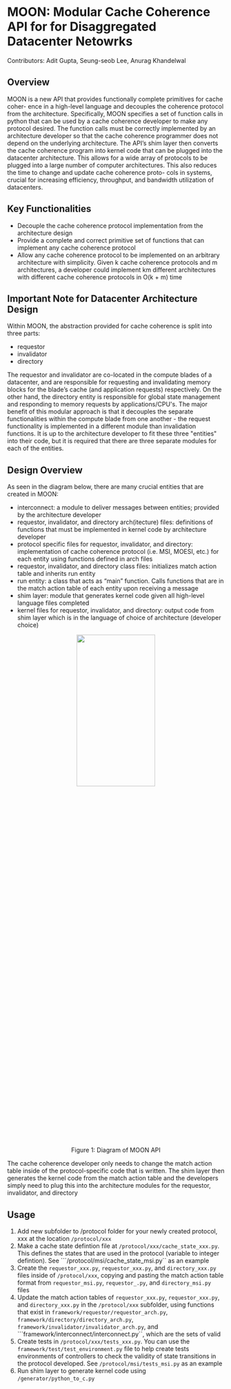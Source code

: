 # MOON: Modular Cache Coherence API for for Disaggregated Datacenter Netowrks 

Contributors: Adit Gupta, Seung-seob Lee, Anurag Khandelwal 

## Overview 
MOON is a new API that provides functionally complete primitives for cache coher- ence in a high-level language and decouples the coherence protocol from the architecture. Specifically, MOON specifies a set of function calls in python that can be used by a cache coherence developer to make any protocol desired. The function calls must be correctly implemented by an architecture developer so that the cache coherence programmer does not depend on the underlying architecture. The API’s shim layer then converts the cache coherence program into kernel code that can be plugged into the datacenter architecture. This allows for a wide array of protocols to be plugged into a large number of computer architectures. This also reduces the time to change and update cache coherence proto- cols in systems, crucial for increasing efficiency, throughput, and bandwidth utilization of datacenters.

## Key Functionalities 
- Decouple the cache coherence protocol implementation from the architecture design
- Provide a complete and correct primitive set of functions that can implement any cache coherence protocol
- Allow any cache coherence protocol to be implemented on an arbitrary architecture with simplicity. Given k cache coherence protocols and m architectures, a developer could implement km different architectures with different cache coherence protocols in O(k + m) time 

## Important Note for Datacenter Architecture Design 

Within MOON, the abstraction provided for cache coherence is split into three parts: 
- requestor
- invalidator
- directory

The requestor and invalidator are co-located in the compute blades of a datacenter, and are responsible for requesting and invalidating memory blocks for the blade’s cache (and application requests) respectively. On the other hand, the directory entity is responsible for global state management and responding to memory requests by applications/CPU's. The major benefit of this modular approach is that it decouples the separate functionalities within the compute blade from one another - the request functionality is implemented in a different module than invalidation functions. It is up to the architecture developer to fit these three "entities" into their code, but it is required that there are three separate modules for each of the entities. 

## Design Overview 
As seen in the diagram below, there are many crucial entities that are created in MOON:
- interconnect: a module to deliver messages between entities; provided by the architecture developer
- requestor, invalidator, and directory arch(itecture) files: definitions of functions that must be implemented in kernel code by architecture developer
- protocol specific files for requestor, invalidator, and directory: implementation of cache coherence protocol (i.e. MSI, MOESI, etc.) for each entity using functions defined in arch files
- requestor, invalidator, and directory class files: initializes match action table and inherits run entity
- run entity: a class that acts as “main” function. Calls functions that are in the match action table of each entity upon receiving a message
- shim layer: module that generates kernel code given all high-level language files completed
- kernel files for requestor, invalidator, and directory: output code from shim layer which is in the language of choice of architecture (developer choice)

<p align = "center">
<img src = "images/moon_overview.png" width="60%" height="30%">
</p>
<p align = "center">
Figure 1: Diagram of MOON API
</p>

The cache coherence developer only needs to change the match action table inside of the protocol-specific code that is written. The shim layer then generates the kernel code from the match action table and the developers simply need to plug this into the architecture modules for the requestor, invalidator, and directory 

## Usage
1. Add new subfolder to /protocol folder for your newly created protocol, xxx at the location ```/protocol/xxx```
2. Make a cache state defintion file at ```/protocol/xxx/cache_state_xxx.py```. This defines the states that are used in the protocol (variable to integer defintion). See ```/protocol/msi/cache_state_msi.py`` as an example
3. Create the ```requestor_xxx.py```, ```requestor_xxx.py```, and ```directory_xxx.py``` files inside of ```/protocol/xxx```, copying and pasting the match action table format from ```requestor_msi.py```, ```requestor_.py```, and ```directory_msi.py``` files
4. Update the match action tables of ```requestor_xxx.py```, ```requestor_xxx.py```, and ```directory_xxx.py``` in the ```/protocol/xxx``` subfolder, using functions that exist in ```framework/requestor/requestor_arch.py```, ```framework/directory/directory_arch.py```, ```framework/invalidator/invalidator_arch.py```, and ```framework/interconnect/interconnect.py``, which are the sets of valid 
5. Create tests in ```/protocol/xxx/tests_xxx.py```. You can use the ```framework/test/test_environment.py``` file to help create tests environments of controllers to check the validity of state transitions in the protocol developed. See ```/protocol/msi/tests_msi.py``` as an example
6. Run shim layer to generate kernel code using ```/generator/python_to_c.py```
